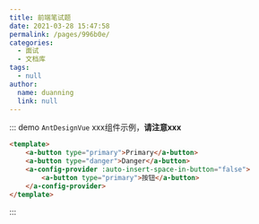 ```yaml
---
title: 前端笔试题
date: 2021-03-28 15:47:58
permalink: /pages/996b0e/
categories:
  - 面试
  - 文档库
tags:
  - null
author: 
  name: duanning
  link: null
---
```


::: demo  `AntDesignVue` xxx组件示例，**请注意xxx**
```html
<template>
	<a-button type="primary">Primary</a-button>
	<a-button type="danger">Danger</a-button>
	<a-config-provider :auto-insert-space-in-button="false">
		<a-button type="primary">按钮</a-button>
	</a-config-provider>
</template>
```
:::